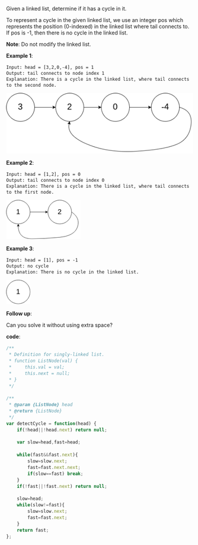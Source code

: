 Given a linked list, determine if it has a cycle in it.

To represent a cycle in the given linked list, we use an integer pos which represents the position (0-indexed) in the linked list where tail connects to. If pos is -1, then there is no cycle in the linked list.

**Note**: Do not modify the linked list.

**Example 1**:
```
Input: head = [3,2,0,-4], pos = 1
Output: tail connects to node index 1
Explanation: There is a cycle in the linked list, where tail connects to the second node.
```
![Alt Text](https://github.com/godghdai/leetcode/blob/master/Resource/img/141/circularlinkedlist.png)

**Example 2**:
```
Input: head = [1,2], pos = 0
Output: tail connects to node index 0
Explanation: There is a cycle in the linked list, where tail connects to the first node.
```
![Alt Text](https://github.com/godghdai/leetcode/blob/master/Resource/img/141/circularlinkedlist_test2.png)

**Example 3**:
```
Input: head = [1], pos = -1
Output: no cycle
Explanation: There is no cycle in the linked list.
```
![Alt Text](https://github.com/godghdai/leetcode/blob/master/Resource/img/141/circularlinkedlist_test3.png)

**Follow up**:

Can you solve it without using extra space?

**code**:

```js
/**
 * Definition for singly-linked list.
 * function ListNode(val) {
 *     this.val = val;
 *     this.next = null;
 * }
 */

/**
 * @param {ListNode} head
 * @return {ListNode}
 */
var detectCycle = function(head) {
    if(!head||!head.next) return null;
    
    var slow=head,fast=head;
    
    while(fast&&fast.next){
        slow=slow.next;
        fast=fast.next.next;
        if(slow==fast) break;
    }
    if(!fast||!fast.next) return null;
    
    slow=head; 
    while(slow!=fast){
        slow=slow.next;
        fast=fast.next;
    } 
    return fast;
};

```
